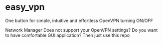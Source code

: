 # easy_vpn
One button for simple, intuitive and effortless OpenVPN turning ON/OFF

Network Manager Does not support your OpenVPN settings? Do you want to have comfortable GUI application?
Then just use this repo
